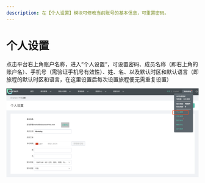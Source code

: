 ```yaml
---
description: 在【个人设置】模块可修改当前账号的基本信息，可重置密码。
---
```


# 个人设置

点击平台右上角账户名称，进入“个人设置“，可设置密码、成员名称（即右上角的账户名）、手机号（需验证手机号有效性）、姓、名、以及默认时区和默认语言（即旅程的默认时区和语言，在这里设置后每次设置旅程便无需重复设置）

![](../.gitbook/assets/image%20%2885%29.png)


